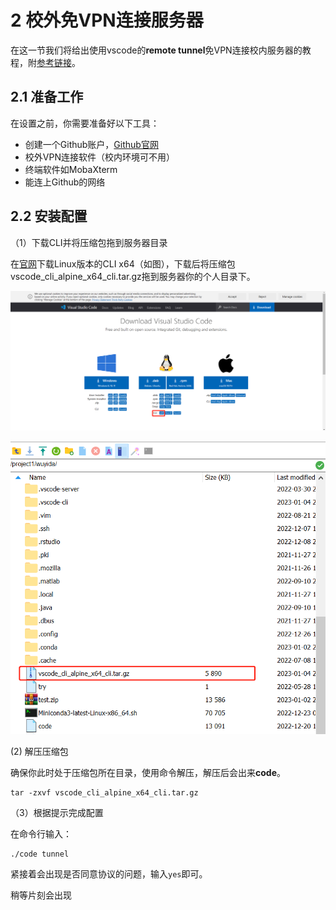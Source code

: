 # 2 校外免VPN连接服务器

在这一节我们将给出使用vscode的**remote tunnel**免VPN连接校内服务器的教程，附[参考链接](https://code.visualstudio.com/docs/remote/tunnels)。

## 2.1 准备工作

在设置之前，你需要准备好以下工具：
- 创建一个Github账户，[Github官网](https://github.com/)
- 校外VPN连接软件（校内环境可不用）
- 终端软件如MobaXterm
- 能连上Github的网络

## 2.2 安装配置

（1）下载CLI并将压缩包拖到服务器目录

在[官网](https://code.visualstudio.com/Download#)下载Linux版本的CLI x64（如图），下载后将压缩包vscode_cli_alpine_x64_cli.tar.gz拖到服务器你的个人目录下。

![image.png](image/2/2.1.png)

![image.png](image/2/2.2.png)

(2) 解压压缩包

确保你此时处于压缩包所在目录，使用命令解压，解压后会出来**code**。
```
tar -zxvf vscode_cli_alpine_x64_cli.tar.gz
```

（3）根据提示完成配置

在命令行输入：
```
./code tunnel
```

紧接着会出现是否同意协议的问题，输入`yes`即可。

稍等片刻会出现

